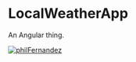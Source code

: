 # LocalWeatherApp

An Angular thing.


[![philFernandez](https://circleci.com/gh/philFernandez/Angular_Weather_Thing.svg?style=shield)](https://app.circleci.com/pipelines/github/philFernandez/Angular_Weather_Thing)
